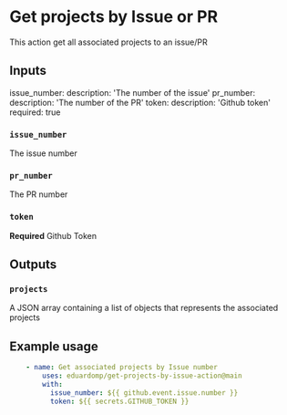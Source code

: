 # Get projects by Issue or PR

This action get all associated projects to an issue/PR

## Inputs

issue_number:
    description: 'The number of the issue'
  pr_number:
    description: 'The number of the PR'
  token:
    description: 'Github token'
    required: true
### `issue_number`

The issue number

### `pr_number`

The PR number

### `token`

**Required** Github Token


## Outputs

### `projects`

A JSON array containing a list of objects that represents the associated projects

## Example usage

```yaml
    - name: Get associated projects by Issue number
        uses: eduardomp/get-projects-by-issue-action@main
        with:
          issue_number: ${{ github.event.issue.number }}
          token: ${{ secrets.GITHUB_TOKEN }}
```